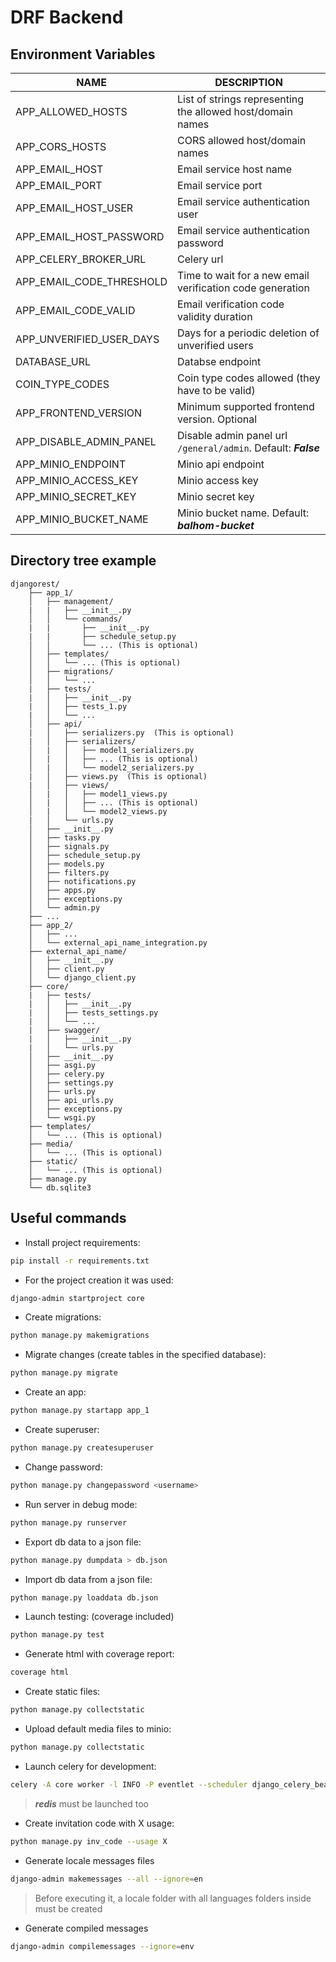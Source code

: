 # DRF Backend

## Environment Variables

| NAME                      | DESCRIPTION                                                      |
| ------------------------- | ---------------------------------------------------------------- |
| APP_ALLOWED_HOSTS         | List of strings representing the allowed host/domain names       |
| APP_CORS_HOSTS            | CORS allowed host/domain names                                   |
| APP_EMAIL_HOST            | Email service host name                                          |
| APP_EMAIL_PORT            | Email service port                                               |
| APP_EMAIL_HOST_USER       | Email service authentication user                                |
| APP_EMAIL_HOST_PASSWORD   | Email service authentication password                            |
| APP_CELERY_BROKER_URL     | Celery url                                                       |
| APP_EMAIL_CODE_THRESHOLD  | Time to wait for a new email verification code generation        |
| APP_EMAIL_CODE_VALID      | Email verification code validity duration                        |
| APP_UNVERIFIED_USER_DAYS  | Days for a periodic deletion of unverified users                 |
| DATABASE_URL              | Databse endpoint                                                 |
| COIN_TYPE_CODES           | Coin type codes allowed (they have to be valid)                  |
| APP_FRONTEND_VERSION      | Minimum supported frontend version. Optional                     |
| APP_DISABLE_ADMIN_PANEL   | Disable admin panel url `/general/admin`. Default: ***False***   |
| APP_MINIO_ENDPOINT        | Minio api endpoint                                               |
| APP_MINIO_ACCESS_KEY      | Minio access key                                                 |
| APP_MINIO_SECRET_KEY      | Minio secret key                                                 |
| APP_MINIO_BUCKET_NAME     | Minio bucket name. Default: ***balhom-bucket***                  |

## Directory tree example

~~~
djangorest/
    ├── app_1/
    │   ├── management/
    |   |   ├── __init__.py
    │   │   └── commands/
    |   |       ├── __init__.py
    |   |       ├── schedule_setup.py
    │   │       └── ... (This is optional)
    │   ├── templates/
    │   │   └── ... (This is optional)
    │   ├── migrations/
    │   │   └── ...
    |   ├── tests/
    |   │   ├── __init__.py
    |   │   ├── tests_1.py
    |   │   └── ...
    │   ├── api/
    |   │   ├── serializers.py  (This is optional)
    |   │   ├── serializers/
    │   |   │   ├── model1_serializers.py
    │   |   │   ├── ... (This is optional)
    │   |   │   └── model2_serializers.py
    |   │   ├── views.py  (This is optional)
    |   │   ├── views/
    │   |   │   ├── model1_views.py
    │   |   │   ├── ... (This is optional)
    │   |   │   └── model2_views.py
    |   │   └── urls.py
    │   ├── __init__.py
    │   ├── tasks.py
    │   ├── signals.py
    │   ├── schedule_setup.py
    │   ├── models.py
    │   ├── filters.py
    │   ├── notifications.py
    │   ├── apps.py
    │   ├── exceptions.py
    │   └── admin.py
    ├── ...
    ├── app_2/
    │   ├── ...
    │   └── external_api_name_integration.py
    ├── external_api_name/
    │   ├── __init__.py
    │   ├── client.py
    │   └── django_client.py
    ├── core/
    |   ├── tests/
    |   │   ├── __init__.py
    |   │   ├── tests_settings.py
    |   │   └── ...
    |   ├── swagger/
    |   │   ├── __init__.py
    |   │   └── urls.py
    │   ├── __init__.py
    │   ├── asgi.py
    │   ├── celery.py
    │   ├── settings.py
    │   ├── urls.py
    │   ├── api_urls.py
    │   ├── exceptions.py
    │   └── wsgi.py
    ├── templates/
    │   └── ... (This is optional)
    ├── media/
    │   └── ... (This is optional)
    ├── static/
    │   └── ... (This is optional)
    ├── manage.py
    └── db.sqlite3
~~~

## Useful commands

* Install project requirements:

~~~bash
pip install -r requirements.txt
~~~

* For the project creation it was used:

~~~bash
django-admin startproject core
~~~

* Create migrations:

~~~bash
python manage.py makemigrations
~~~

* Migrate changes (create tables in the specified database):

~~~bash
python manage.py migrate
~~~

* Create an app:

~~~bash
python manage.py startapp app_1
~~~

* Create superuser:

~~~bash
python manage.py createsuperuser
~~~

* Change password:

~~~bash
python manage.py changepassword <username>
~~~

* Run server in debug mode:

~~~bash
python manage.py runserver 
~~~

* Export db data to a json file:

~~~bash
python manage.py dumpdata > db.json
~~~

* Import db data from a json file:

~~~bash
python manage.py loaddata db.json
~~~

* Launch testing: (coverage included)

~~~bash
python manage.py test
~~~

* Generate html with coverage report:

~~~bash
coverage html
~~~

* Create static files:

~~~bash
python manage.py collectstatic
~~~

* Upload default media files to minio:

~~~bash
python manage.py collectstatic
~~~

* Launch celery for development:

~~~bash
celery -A core worker -l INFO -P eventlet --scheduler django_celery_beat.schedulers:DatabaseScheduler
~~~

> ***redis*** must be launched too

* Create invitation code with X usage:

~~~bash
python manage.py inv_code --usage X
~~~

* Generate locale messages files

~~~bash
django-admin makemessages --all --ignore=en
~~~

> Before executing it, a locale folder with all languages folders inside must be created

* Generate compiled messages

~~~bash
django-admin compilemessages --ignore=env
~~~
